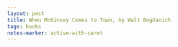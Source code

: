 ```yaml
---
layout: post
title: When McKinsey Comes to Town, by Walt Bogdanich
tags: books
notes-marker: active-with-caret
---
```

